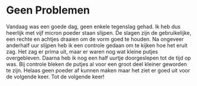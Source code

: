# Geen Problemen
Vandaag was een goede dag, geen enkele tegenslag gehad. Ik heb dus heerlijk met vijf micron poeder staan slijpen. De slagen zijn de gebruikelijke, een rechte en achtjes draaien om de vorm goed te houden. Na ongeveer anderhalf uur slijpen heb ik een controle gedaan om te kijken hoe het eruit zag. Het zag er prima uit, maar er waren nog wat kleine putjes overgebleven. Daarna heb ik nog een half uurtje doorgeslepen tot de tijd op was. Bij controle bleken de putjes al voor een groot deel kleiner geworden te zijn. Helaas geen poeder af kunnen maken maar het ziet er goed uit voor de volgende keer. Tot de volgende keer!